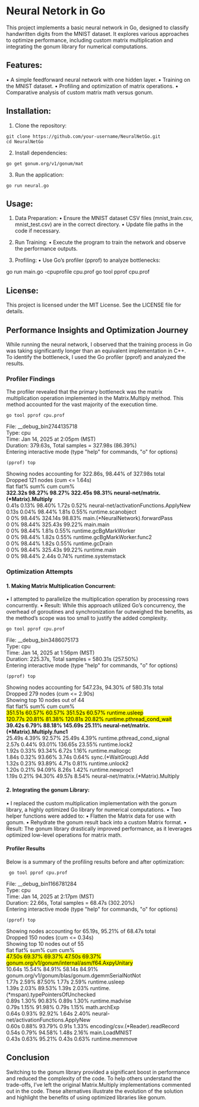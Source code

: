 # Neural Netork in Go

This project implements a basic neural network in Go, designed to classify handwritten digits from the MNIST dataset. It explores various approaches to optimize performance, including custom matrix multiplication and integrating the gonum library for numerical computations.

## Features:

• A simple feedforward neural network with one hidden layer.
• Training on the MNIST dataset.
• Profiling and optimization of matrix operations.
• Comparative analysis of custom matrix math versus gonum.

## Installation:

1. Clone the repository:

```
git clone https://github.com/your-username/NeuralNetGo.git
cd NeuralNetGo
```

2. Install dependencies:

```
go get gonum.org/v1/gonum/mat
```

3. Run the application:

```
go run neural.go
```

## Usage:

1. Data Preparation:
   • Ensure the MNIST dataset CSV files (mnist_train.csv, mnist_test.csv) are in the correct directory.
   • Update file paths in the code if necessary.

2. Run Training:
   • Execute the program to train the network and observe the performance outputs.

3. Profiling:
   • Use Go’s profiler (pprof) to analyze bottlenecks:

go run main.go -cpuprofile cpu.prof
go tool pprof cpu.prof

## License:

This project is licensed under the MIT License. See the LICENSE file for details.

## Performance Insights and Optimization Journey

While running the neural network, I observed that the training process in Go was taking significantly longer than an equivalent implementation in C++. To identify the bottleneck, I used the Go profiler (pprof) and analyzed the results.

### Profiler Findings

The profiler revealed that the primary bottleneck was the matrix multiplication operation implemented in the Matrix.Multiply method. This method accounted for the vast majority of the execution time.

```
go tool pprof cpu.prof
```

File: \_\_debug_bin2744135718  
Type: cpu  
Time: Jan 14, 2025 at 2:05pm (MST)  
Duration: 379.63s, Total samples = 327.98s (86.39%)  
Entering interactive mode (type "help" for commands, "o" for options)

```
(pprof) top
```

Showing nodes accounting for 322.86s, 98.44% of 327.98s total  
Dropped 121 nodes (cum <= 1.64s)  
flat flat% sum% cum cum%  
**322.32s 98.27% 98.27% 322.45s 98.31% neural-net/matrix.(\*Matrix).Multiply**  
0.41s 0.13% 98.40% 1.72s 0.52% neural-net/activationFunctions.ApplyNew  
0.13s 0.04% 98.44% 1.81s 0.55% runtime.scanobject  
0 0% 98.44% 324.14s 98.83% main.(\*NeuralNetwork).forwardPass  
0 0% 98.44% 325.43s 99.22% main.main  
0 0% 98.44% 1.81s 0.55% runtime.gcBgMarkWorker  
0 0% 98.44% 1.82s 0.55% runtime.gcBgMarkWorker.func2  
0 0% 98.44% 1.82s 0.55% runtime.gcDrain  
0 0% 98.44% 325.43s 99.22% runtime.main  
0 0% 98.44% 2.44s 0.74% runtime.systemstack

### Optimization Attempts

#### 1. Making Matrix Multiplication Concurrent:

• I attempted to parallelize the multiplication operation by processing rows concurrently.
• Result: While this approach utilized Go’s concurrency, the overhead of goroutines and synchronization far outweighed the benefits, as the method’s scope was too small to justify the added complexity.

```
go tool pprof cpu.prof
```

File: \_\_debug_bin3486075173  
Type: cpu  
Time: Jan 14, 2025 at 1:56pm (MST)  
Duration: 225.37s, Total samples = 580.31s (257.50%)  
Entering interactive mode (type "help" for commands, "o" for options)

```
(pprof) top
```

Showing nodes accounting for 547.23s, 94.30% of 580.31s total  
Dropped 279 nodes (cum <= 2.90s)  
Showing top 10 nodes out of 44  
flat flat% sum% cum cum%  
<mark>351.51s 60.57% 60.57% 351.52s 60.57% runtime.usleep</mark>  
<mark>120.77s 20.81% 81.38% 120.81s 20.82% runtime.pthread_cond_wait</mark>  
**39.42s 6.79% 88.18% 145.69s 25.11% neural-net/matrix.(\*Matrix).Multiply.func1**  
25.49s 4.39% 92.57% 25.49s 4.39% runtime.pthread_cond_signal  
2.57s 0.44% 93.01% 136.65s 23.55% runtime.lock2  
1.92s 0.33% 93.34% 6.72s 1.16% runtime.mallocgc  
1.84s 0.32% 93.66% 3.74s 0.64% sync.(\*WaitGroup).Add  
1.32s 0.23% 93.89% 4.71s 0.81% runtime.unlock2  
1.20s 0.21% 94.09% 8.26s 1.42% runtime.newproc1  
1.19s 0.21% 94.30% 49.57s 8.54% neural-net/matrix.(\*Matrix).Multiply

#### 2. Integrating the gonum Library:

• I replaced the custom multiplication implementation with the gonum library, a highly optimized Go library for numerical computations.
• Two helper functions were added to:
• Flatten the Matrix data for use with gonum.
• Rehydrate the gonum result back into a custom Matrix format.
• Result: The gonum library drastically improved performance, as it leverages optimized low-level operations for matrix math.

#### Profiler Results

Below is a summary of the profiling results before and after optimization:

```
 go tool pprof cpu.prof
```

File: \_\_debug_bin1166781284  
Type: cpu  
Time: Jan 14, 2025 at 2:17pm (MST)  
Duration: 22.66s, Total samples = 68.47s (302.20%)  
Entering interactive mode (type "help" for commands, "o" for options)

```
(pprof) top
```

Showing nodes accounting for 65.19s, 95.21% of 68.47s total  
Dropped 150 nodes (cum <= 0.34s)  
Showing top 10 nodes out of 55  
flat flat% sum% cum cum%  
<mark>47.50s 69.37% 69.37% 47.50s 69.37% gonum.org/v1/gonum/internal/asm/f64.AxpyUnitary</mark>  
10.64s 15.54% 84.91% 58.14s 84.91% gonum.org/v1/gonum/blas/gonum.dgemmSerialNotNot  
1.77s 2.59% 87.50% 1.77s 2.59% runtime.usleep  
1.39s 2.03% 89.53% 1.39s 2.03% runtime.(*mspan).typePointersOfUnchecked  
0.89s 1.30% 90.83% 0.89s 1.30% runtime.madvise  
0.79s 1.15% 91.98% 0.79s 1.15% math.archExp  
0.64s 0.93% 92.92% 1.64s 2.40% neural-net/activationFunctions.ApplyNew  
0.60s 0.88% 93.79% 0.91s 1.33% encoding/csv.(*Reader).readRecord  
0.54s 0.79% 94.58% 1.48s 2.16% main.LoadMNIST  
0.43s 0.63% 95.21% 0.43s 0.63% runtime.memmove

## Conclusion

Switching to the gonum library provided a significant boost in performance and reduced the complexity of the code. To help others understand the trade-offs, I’ve left the original Matrix.Multiply implementations commented out in the code. These alternatives illustrate the evolution of the solution and highlight the benefits of using optimized libraries like gonum.
